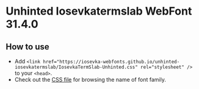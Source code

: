 # Unhinted Iosevkatermslab WebFont 31.4.0

## How to use

- Add `<link href="https://iosevka-webfonts.github.io/unhinted-iosevkatermslab/IosevkaTermSlab-Unhinted.css" rel="stylesheet" />` to your `<head>`.
- Check out the [CSS file](./IosevkaTermSlab-Unhinted.css) for browsing the name of font family.
